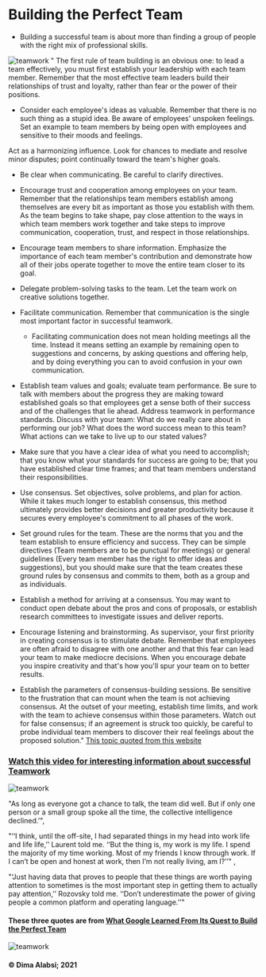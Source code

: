 # Building the Perfect Team


+ Building a successful team is about more than finding a group of people with the right mix of professional skills.



![teamwork](https://th.bing.com/th/id/R.4b9482de5f8b5f6ba1c4fc04175620f0?rik=r22oAdkdBSz%2fBA&pid=ImgRaw&r=0)
"
The first rule of team building is an obvious one: to lead a team effectively, you must first establish your leadership with each team member. Remember that the most effective team leaders build their relationships of trust and loyalty, rather than fear or the power of their positions.

+ Consider each employee's ideas as valuable. Remember that there is no such thing as a stupid idea.
Be aware of employees' unspoken feelings. Set an example to team members by being open with employees and sensitive to their moods and feelings.

Act as a harmonizing influence. Look for chances to mediate and resolve minor disputes; point continually toward the team's higher goals.
+ Be clear when communicating. Be careful to clarify directives.

+ Encourage trust and cooperation among employees on your team. Remember that the relationships team members establish among themselves are every bit as important as those you establish with them. As the team begins to take shape, pay close attention to the ways in which team members work together and take steps to improve communication, cooperation, trust, and respect in those relationships.

+ Encourage team members to share information. Emphasize the importance of each team member's contribution and demonstrate how all of their jobs operate together to move the entire team closer to its goal.

+ Delegate problem-solving tasks to the team. Let the team work on creative solutions together.

+ Facilitate communication. Remember that communication is the single most important factor in successful teamwork.
  +  Facilitating communication does not mean holding meetings all the time. Instead it means setting an example by remaining open to suggestions and concerns, by asking questions and offering help, and by doing everything you can to avoid confusion in your own communication.
+ Establish team values and goals; evaluate team performance. Be sure to talk with members about the progress they are making toward established goals so that employees get a sense both of their success and of the challenges that lie ahead. Address teamwork in performance standards. Discuss with your team:
What do we really care about in performing our job?
What does the word success mean to this team?
What actions can we take to live up to our stated values?

+ Make sure that you have a clear idea of what you need to accomplish; that you know what your standards for success are going to be; that you have established clear time frames; and that team members understand their responsibilities.

+ Use consensus. Set objectives, solve problems, and plan for action. While it takes much longer to establish consensus, this method ultimately provides better decisions and greater productivity because it secures every employee's commitment to all phases of the work.

+ Set ground rules for the team. These are the norms that you and the team establish to ensure efficiency and success. They can be simple directives (Team members are to be punctual for meetings) or general guidelines (Every team member has the right to offer ideas and suggestions), but you should make sure that the team creates these ground rules by consensus and commits to them, both as a group and as individuals. 

+ Establish a method for arriving at a consensus. You may want to conduct open debate about the pros and cons of proposals, or establish research committees to investigate issues and deliver reports.

+ Encourage listening and brainstorming. As supervisor, your first priority in creating consensus is to stimulate debate. Remember that employees are often afraid to disagree with one another and that this fear can lead your team to make mediocre decisions. When you encourage debate you inspire creativity and that's how you'll spur your team on to better results.

+ Establish the parameters of consensus-building sessions. Be sensitive to the frustration that can mount when the team is not achieving consensus. At the outset of your meeting, establish time limits, and work with the team to achieve consensus within those parameters. Watch out for false consensus; if an agreement is struck too quickly, be careful to probe individual team members to discover their real feelings about the proposed solution." [This topic quoted from this website](https://hr.berkeley.edu/hr-network/central-guide-managing-hr/managing-hr/interaction/team-building/steps)






 ### [**Watch this video for interesting information about successful Teamwork**](https://www.youtube.com/watch?v=hHIikHJV9fI)




![teamwork](https://d19ta9rijs3cxg.cloudfront.net/wp-content/uploads/2020/10/unnamed.png)

"As long as everyone got a chance to talk, the team did well. But if only one person or a small group spoke all the time, the collective intelligence declined.’",

"‘‘I think, until the off-site, I had separated things in my head into work life and life life,’’ Laurent told me. ‘‘But the thing is, my work is my life. I spend the majority of my time working. Most of my friends I know through work. If I can’t be open and honest at work, then I’m not really living, am I?’’" ,

"‘Just having data that proves to people that these things are worth paying attention to sometimes is the most important step in getting them to actually pay attention,’’ Rozovsky told me. ‘‘Don’t underestimate the power of giving people a common platform and operating language.’’"

#### These three quotes are from [**What Google Learned From Its Quest to Build the Perfect Team**](https://www.nytimes.com/2016/02/28/magazine/what-google-learned-from-its-quest-to-build-the-perfect-team.html)




![teamwork](https://www.mbaskool.com/2019_images/stories/mar_images/team-management.jpg)


####  &copy; Dima Alabsi; 2021 

